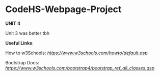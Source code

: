 # CodeHS-Webpage-Project

**UNIT 4**

Unit 3 was better tbh

**Useful Links**:

How to w3Schools: *https://www.w3schools.com/howto/default.asp*

Bootstrap Docs: *https://www.w3schools.com/bootstrap4/bootstrap_ref_all_classes.asp*
